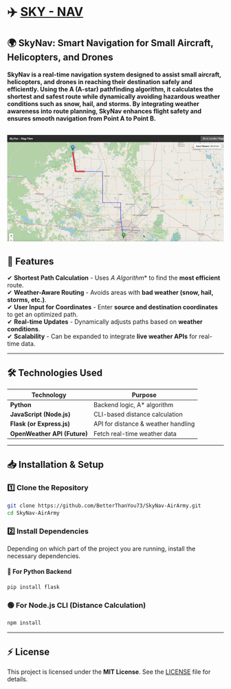 # ✈️ [SKY - NAV](https://skynav.pythonanywhere.com/)

## 🌍 SkyNav: Smart Navigation for Small Aircraft, Helicopters, and Drones

#### SkyNav is a real-time navigation system designed to assist small aircraft, helicopters, and drones in reaching their destination safely and efficiently. Using the A (A-star) pathfinding algorithm, it calculates the shortest and safest route while dynamically avoiding hazardous weather conditions such as snow, hail, and storms. By integrating weather awareness into route planning, SkyNav enhances flight safety and ensures smooth navigation from Point A to Point B.

![SkyNav Route Animation](demo_vid.gif)
---

## 🚀 Features
✔ **Shortest Path Calculation** - Uses **A* Algorithm** to find the **most efficient** route.  
✔ **Weather-Aware Routing** - Avoids areas with **bad weather (snow, hail, storms, etc.)**.  
✔ **User Input for Coordinates** - Enter **source and destination coordinates** to get an optimized path.  
✔ **Real-time Updates** - Dynamically adjusts paths based on **weather conditions**.  
✔ **Scalability** - Can be expanded to integrate **live weather APIs** for real-time data.  

---

## 🛠️ Technologies Used
| **Technology** | **Purpose** |
|--------------|------------|
| **Python** | Backend logic, A* algorithm |
| **JavaScript (Node.js)** | CLI-based distance calculation |
| **Flask (or Express.js)** | API for distance & weather handling |
| **OpenWeather API (Future)** | Fetch real-time weather data |

---

## 📥 Installation & Setup

### **1️⃣ Clone the Repository**
```sh
git clone https://github.com/BetterThanYou73/SkyNav-AirArmy.git
cd SkyNav-AirArmy
```

### 2️⃣ Install Dependencies
Depending on which part of the project you are running, install the necessary dependencies.

#### 🐍 For Python Backend
```sh
pip install flask
```

### 🟢 For Node.js CLI (Distance Calculation)
```sh
npm install
```
---

## ⚡️ License  
This project is licensed under the **MIT License**. See the [LICENSE](LICENSE) file for details.

